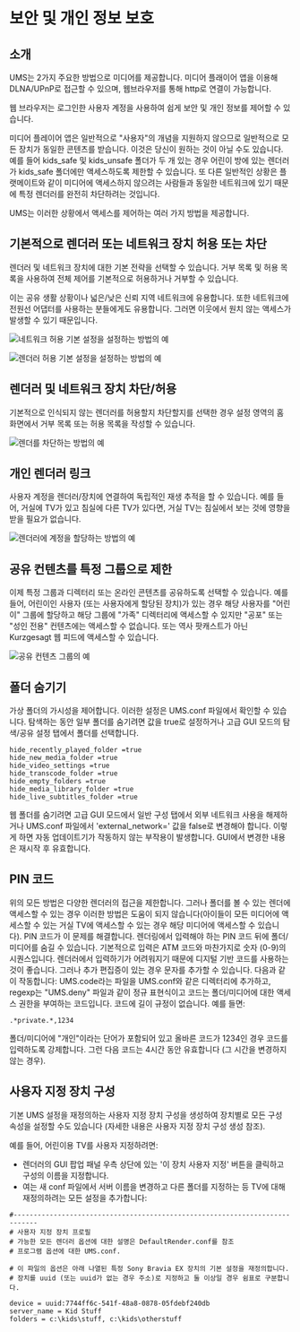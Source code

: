 # 보안 및 개인 정보 보호

## 소개

UMS는 2가지 주요한 방법으로 미디어를 제공합니다. 미디어 플래이어 앱을 이용해 DLNA/UPnP로 접근할 수 있으며, 웹브라우저를 통해 http로 연결이 가능합니다.

웹 브라우저는 로그인한 사용자 계정을 사용하여 쉽게 보안 및 개인 정보를 제어할 수 있습니다.

미디어 플레이어 앱은 일반적으로 "사용자"의 개념을 지원하지 않으므로 일반적으로 모든 장치가 동일한 콘텐츠를 받습니다. 이것은 당신이 원하는 것이 아닐 수도 있습니다. 예를 들어 kids_safe 및 kids_unsafe 폴더가 두 개 있는 경우 어린이 방에 있는 렌더러가 kids_safe 폴더에만 액세스하도록 제한할 수 있습니다. 또 다른 일반적인 상황은 플랫메이트와 같이 미디어에 액세스하지 않으려는 사람들과 동일한 네트워크에 있기 때문에 특정 렌더러를 완전히 차단하려는 것입니다.

UMS는 이러한 상황에서 액세스를 제어하는 여러 가지 방법을 제공합니다.

## 기본적으로 렌더러 또는 네트워크 장치 허용 또는 차단
렌더러 및 네트워크 장치에 대한 기본 전략을 선택할 수 있습니다. 거부 목록 및 허용 목록을 사용하여 전체 제어를 기본적으로 허용하거나 거부할 수 있습니다.

이는 공유 생활 상황이나 넓은/낮은 신뢰 지역 네트워크에 유용합니다. 또한 네트워크에 전원선 어댑터를 사용하는 분들에게도 유용합니다. 그러면 이웃에서 원치 않는 액세스가 발생할 수 있기 때문입니다.

![네트워크 허용 기본 설정을 설정하는 방법의 예](@site/docs/img/whats-new-in-v14-network-allowblock-preference.png)

![렌더러 허용 기본 설정을 설정하는 방법의 예](@site/docs/img/whats-new-in-v14-renderer-allow-preference.png)

## 렌더러 및 네트워크 장치 차단/허용

기본적으로 인식되지 않는 렌더러를 허용할지 차단할지를 선택한 경우 설정 영역의 홈 화면에서 거부 목록 또는 허용 목록을 작성할 수 있습니다.

![렌더를 차단하는 방법의 예](@site/docs/img/whats-new-in-v14-block-renderer.png)

## 개인 렌더러 링크

사용자 계정을 렌더러/장치에 연결하여 독립적인 재생 추적을 할 수 있습니다. 예를 들어, 거실에 TV가 있고 침실에 다른 TV가 있다면, 거실 TV는 침실에서 보는 것에 영향을 받을 필요가 없습니다.

![렌더러에 계정을 할당하는 방법의 예](@site/docs/img/whats-new-in-v14-assign-account-to-renderer.png)

## 공유 컨텐츠를 특정 그룹으로 제한

이제 특정 그룹과 디렉터리 또는 온라인 콘텐츠를 공유하도록 선택할 수 있습니다. 예를 들어, 어린이인 사용자 (또는 사용자에게 할당된 장치)가 있는 경우 해당 사용자를 "어린이" 그룹에 할당하고 해당 그룹에 "가족" 디렉터리에 액세스할 수 있지만 "공포" 또는 "성인 전용" 컨텐츠에는 액세스할 수 없습니다. 또는 역사 팟캐스트가 아닌 Kurzgesagt 웹 피드에 액세스할 수 있습니다.

![공유 컨텐츠 그룹의 예](@site/docs/img/whats-new-in-v14-shared-content-group.png)

## 폴더 숨기기

가상 폴더의 가시성을 제어합니다. 이러한 설정은 UMS.conf 파일에서 확인할 수 있습니다. 탐색하는 동안 일부 폴더를 숨기려면 값을 true로 설정하거나 고급 GUI 모드의 탐색/공유 설정 탭에서 폴더를 선택합니다. 

```
hide_recently_played_folder =true
hide_new_media_folder =true
hide_video_settings =true
hide_transcode_folder =true
hide_empty_folders =true
hide_media_library_folder =true
hide_live_subtitles_folder =true
```

웹 폴더를 숨기려면 고급 GUI 모드에서 일반 구성 탭에서 외부 네트워크 사용을 해제하거나 UMS.conf 파일에서 'external_network=' 값을 false로 변경해야 합니다. 이렇게 하면 자동 업데이트기가 작동하지 않는 부작용이 발생합니다. GUI에서 변경한 내용은 재시작 후 유효합니다.

## PIN 코드

위의 모든 방법은 다양한 렌더러의 접근을 제한합니다. 그러나 폴더를 볼 수 있는 렌더에 액세스할 수 있는 경우 이러한 방법은 도움이 되지 않습니다(아이들이 모든 미디어에 액세스할 수 있는 거실 TV에 액세스할 수 있는 경우 해당 미디어에 액세스할 수 있습니다). PIN 코드가 이 문제를 해결합니다. 렌더링에서 입력해야 하는 PIN 코드 뒤에 폴더/미디어를 숨길 수 있습니다. 기본적으로 입력은 ATM 코드와 마찬가지로 숫자 (0-9)의 시퀀스입니다. 렌더러에서 입력하기가 어려워지기 때문에 디지털 기반 코드를 사용하는 것이 좋습니다. 그러나 추가 편집증이 있는 경우 문자를 추가할 수 있습니다. 다음과 같이 작동합니다: UMS.code라는 파일을 UMS.conf와 같은 디렉터리에 추가하고, regexp는 "UMS.deny" 파일과 같이 정규 표현식이고 코드는 폴더/미디어에 대한 액세스 권한을 부여하는 코드입니다. 코드에 길이 규정이 없습니다. 예를 들면:
```
.*private.*,1234
```

폴더/미디어에 "개인"이라는 단어가 포함되어 있고 올바른 코드가 1234인 경우 코드를 입력하도록 강제합니다. 그런 다음 코드는 4시간 동안 유효합니다 (그 시간을 변경하지 않는 경우).

## 사용자 지정 장치 구성

기본 UMS 설정을 재정의하는 사용자 지정 장치 구성을 생성하여 장치별로 모든 구성 속성을 설정할 수도 있습니다 (자세한 내용은 사용자 지정 장치 구성 생성 참조).

예를 들어, 어린이용 TV를 사용자 지정하려면:
- 렌더러의 GUI 팝업 패널 우측 상단에 있는 '이 장치 사용자 지정' 버튼을 클릭하고 구성의 이름을 지정합니다.
- 여는 새 conf 파일에서 서버 이름을 변경하고 다른 폴더를 지정하는 등 TV에 대해 재정의하려는 모든 설정을 추가합니다:
```
#----------------------------------------------------------------------------
# 사용자 지정 장치 프로필
# 가능한 모든 렌더러 옵션에 대한 설명은 DefaultRender.conf를 참조
# 프로그램 옵션에 대한 UMS.conf.

# 이 파일의 옵션은 아래 나열된 특정 Sony Bravia EX 장치의 기본 설정을 재정의합니다.
# 장치를 uuid (또는 uuid가 없는 경우 주소)로 지정하고 둘 이상일 경우 쉼표로 구분합니다.

device = uuid:7744ff6c-541f-48a8-0878-05fdebf240db
server_name = Kid Stuff
folders = c:\kids\stuff, c:\kids\otherstuff
```
